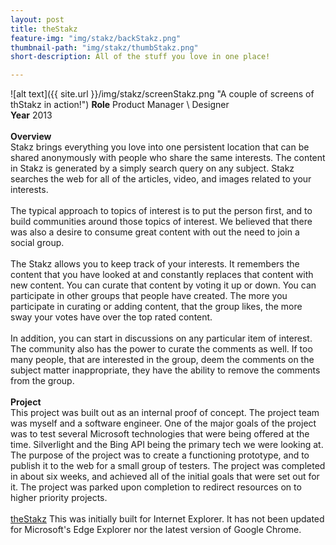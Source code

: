 ```yaml
---
layout: post
title: theStakz
feature-img: "img/stakz/backStakz.png"
thumbnail-path: "img/stakz/thumbStakz.png"
short-description: All of the stuff you love in one place!

---
```

![alt text]({{ site.url }}/img/stakz/screenStakz.png "A couple of screens of thStakz in action!")
**Role** Product Manager \ Designer <br>
**Year** 2013<br><br>
**Overview**<br>
Stakz brings everything you love into one persistent location that can be shared anonymously with people who share the same interests. The content in Stakz is generated by a simply search query on any subject. Stakz searches the web for all of the articles, video, and images related to your interests.<br><br>
The typical approach to topics of interest is to put the person first, and to build communities around those topics of interest. We believed that there was also a desire to consume great content with out the need to join a social group. <br><br>
The Stakz allows you to keep track of your interests. It remembers the content that you have looked at and constantly replaces that content with new content. You can curate that content by voting it up or down. You can participate in other groups that people have created. The more you participate in curating or adding content, that the group likes, the more sway your votes have over the top rated content.<br><br>
In addition, you can start in discussions on any particular item of interest. The community also has the power to curate the comments as well. If too many people, that are interested in the group, deem the comments on the subject matter inappropriate, they have the ability to remove the comments from the group.<br><br>
**Project**<br>
This project was built out as an internal proof of concept. The project team was myself and a software engineer. One of the major goals of the project was to test several Microsoft technologies that were being offered at the time. Silverlight and the Bing API being the primary tech we were looking at. The purpose of the project was to create a functioning prototype, and to publish it to the web for a small group of testers. The project was completed in about six weeks, and achieved all of the initial goals that were set out for it. The project was parked upon completion to redirect resources on to higher priority projects.
<br><br>
[theStakz](http://thestakz.com) This was initially built for Internet Explorer. It has not been updated for Microsoft's Edge Explorer nor the latest version of Google Chrome.


